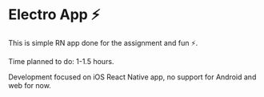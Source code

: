 # Electro App ⚡️

This is simple RN app done for the assignment and fun ⚡️.

Time planned to do: 1-1.5 hours.

Development focused on iOS React Native app, 
no support for Android and web for now.
